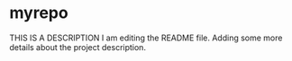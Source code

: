 # myrepo
THIS IS A DESCRIPTION
I am editing the README file. Adding some more details about the project description.
